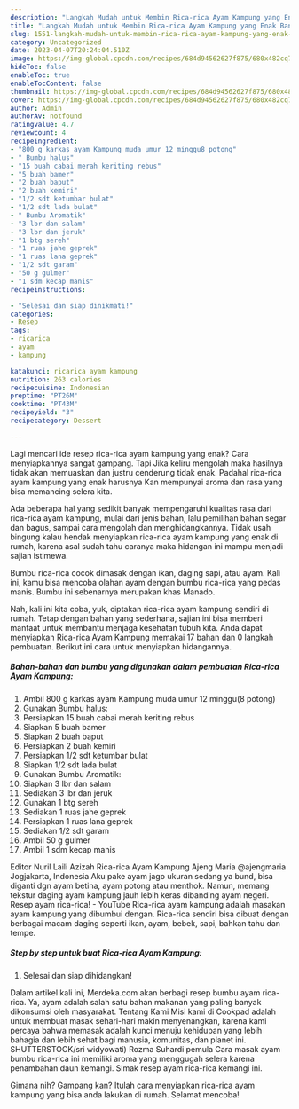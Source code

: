 ```yaml
---
description: "Langkah Mudah untuk Membin Rica-rica Ayam Kampung yang Enak Banget"
title: "Langkah Mudah untuk Membin Rica-rica Ayam Kampung yang Enak Banget"
slug: 1551-langkah-mudah-untuk-membin-rica-rica-ayam-kampung-yang-enak-banget
category: Uncategorized
date: 2023-04-07T20:24:04.510Z
image: https://img-global.cpcdn.com/recipes/684d94562627f875/680x482cq70/rica-rica-ayam-kampung-foto-resep-utama.jpg
hideToc: false
enableToc: true
enableTocContent: false
thumbnail: https://img-global.cpcdn.com/recipes/684d94562627f875/680x482cq70/rica-rica-ayam-kampung-foto-resep-utama.jpg
cover: https://img-global.cpcdn.com/recipes/684d94562627f875/680x482cq70/rica-rica-ayam-kampung-foto-resep-utama.jpg
author: Admin
authorAv: notfound
ratingvalue: 4.7
reviewcount: 4
recipeingredient:
- "800 g karkas ayam Kampung muda umur 12 minggu8 potong"
- " Bumbu halus"
- "15 buah cabai merah keriting rebus"
- "5 buah bamer"
- "2 buah baput"
- "2 buah kemiri"
- "1/2 sdt ketumbar bulat"
- "1/2 sdt lada bulat"
- " Bumbu Aromatik"
- "3 lbr dan salam"
- "3 lbr dan jeruk"
- "1 btg sereh"
- "1 ruas jahe geprek"
- "1 ruas lana geprek"
- "1/2 sdt garam"
- "50 g gulmer"
- "1 sdm kecap manis"
recipeinstructions:

- "Selesai dan siap dinikmati!"
categories:
- Resep
tags:
- ricarica
- ayam
- kampung

katakunci: ricarica ayam kampung 
nutrition: 263 calories
recipecuisine: Indonesian
preptime: "PT26M"
cooktime: "PT43M"
recipeyield: "3"
recipecategory: Dessert

---
```



Lagi mencari ide resep rica-rica ayam kampung yang enak? Cara menyiapkannya sangat gampang. Tapi Jika keliru mengolah maka hasilnya tidak akan memuaskan dan justru cenderung tidak enak. Padahal rica-rica ayam kampung yang enak harusnya Kan mempunyai aroma dan rasa yang bisa memancing selera kita.


Ada beberapa hal yang sedikit banyak mempengaruhi kualitas rasa dari rica-rica ayam kampung, mulai dari jenis bahan, lalu pemilihan bahan segar dan bagus, sampai cara mengolah dan menghidangkannya. Tidak usah bingung kalau hendak menyiapkan rica-rica ayam kampung yang enak di rumah, karena asal sudah tahu caranya maka hidangan ini mampu menjadi sajian istimewa.

Bumbu rica-rica cocok dimasak dengan ikan, daging sapi, atau ayam. Kali ini, kamu bisa mencoba olahan ayam dengan bumbu rica-rica yang pedas manis. Bumbu ini sebenarnya merupakan khas Manado.


Nah, kali ini kita coba, yuk, ciptakan rica-rica ayam kampung sendiri di rumah. Tetap dengan bahan yang sederhana, sajian ini bisa memberi manfaat untuk membantu menjaga kesehatan tubuh kita. Anda dapat menyiapkan Rica-rica Ayam Kampung memakai 17 bahan dan 0 langkah pembuatan. Berikut ini cara untuk menyiapkan hidangannya.

<!--inarticleads1-->

##### Bahan-bahan dan bumbu yang digunakan dalam pembuatan Rica-rica Ayam Kampung:

1. Ambil 800 g karkas ayam Kampung muda umur 12 minggu(8 potong)
1. Gunakan  Bumbu halus:
1. Persiapkan 15 buah cabai merah keriting rebus
1. Siapkan 5 buah bamer
1. Siapkan 2 buah baput
1. Persiapkan 2 buah kemiri
1. Persiapkan 1/2 sdt ketumbar bulat
1. Siapkan 1/2 sdt lada bulat
1. Gunakan  Bumbu Aromatik:
1. Siapkan 3 lbr dan salam
1. Sediakan 3 lbr dan jeruk
1. Gunakan 1 btg sereh
1. Sediakan 1 ruas jahe geprek
1. Persiapkan 1 ruas lana geprek
1. Sediakan 1/2 sdt garam
1. Ambil 50 g gulmer
1. Ambil 1 sdm kecap manis


Editor Nuril Laili Azizah Rica-rica Ayam Kampung Ajeng Maria @ajengmaria Jogjakarta, Indonesia Aku pake ayam jago ukuran sedang ya bund, bisa diganti dgn ayam betina, ayam potong atau menthok. Namun, memang tekstur daging ayam kampung jauh lebih keras dibanding ayam negeri. Resep ayam rica-rica! - YouTube Rica-rica ayam kampung adalah masakan ayam kampung yang dibumbui dengan. Rica-rica sendiri bisa dibuat dengan berbagai macam daging seperti ikan, ayam, bebek, sapi, bahkan tahu dan tempe. 

<!--inarticleads2-->

##### Step by step untuk buat Rica-rica Ayam Kampung:


1. Selesai dan siap dihidangkan!

Dalam artikel kali ini, Merdeka.com akan berbagi resep bumbu ayam rica-rica. Ya, ayam adalah salah satu bahan makanan yang paling banyak dikonsumsi oleh masyarakat. Tentang Kami Misi kami di Cookpad adalah untuk membuat masak sehari-hari makin menyenangkan, karena kami percaya bahwa memasak adalah kunci menuju kehidupan yang lebih bahagia dan lebih sehat bagi manusia, komunitas, dan planet ini. SHUTTERSTOCK/sri widyowati) Rozma Suhardi pemula Cara masak ayam bumbu rica-rica ini memiliki aroma yang menggugah selera karena penambahan daun kemangi. Simak resep ayam rica-rica kemangi ini. 

Gimana nih? Gampang kan? Itulah cara menyiapkan rica-rica ayam kampung yang bisa anda lakukan di rumah. Selamat mencoba!
